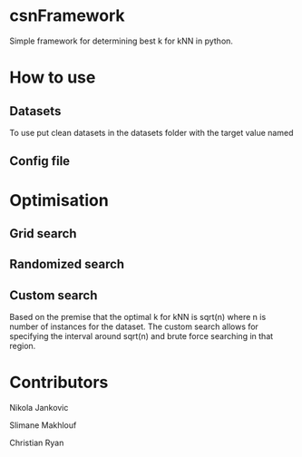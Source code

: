# csnFramework

Simple framework for determining best k for kNN in python.

# How to use

## Datasets

To use put clean datasets in the datasets folder with the target value named

## Config file

# Optimisation

## Grid search

## Randomized search

## Custom search

Based on the premise that the optimal k for kNN is sqrt(n) where n is number of instances for the dataset. The custom search allows for specifying the interval around sqrt(n) and brute force searching in that region.

# Contributors

Nikola Jankovic

Slimane Makhlouf

Christian Ryan
